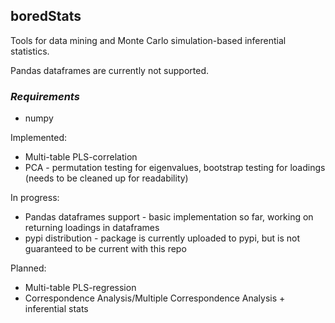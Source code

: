 ## boredStats

Tools for data mining and Monte Carlo simulation-based inferential statistics. 

Pandas dataframes are currently not supported.

### _Requirements_
- numpy

Implemented:
- Multi-table PLS-correlation
- PCA - permutation testing for eigenvalues, bootstrap testing for loadings (needs to be cleaned up for readability)

In progress:
- Pandas dataframes support - basic implementation so far, working on returning loadings in dataframes
- pypi distribution - package is currently uploaded to pypi, but is not guaranteed to be current with this repo

Planned:
- Multi-table PLS-regression
- Correspondence Analysis/Multiple Correspondence Analysis + inferential stats

